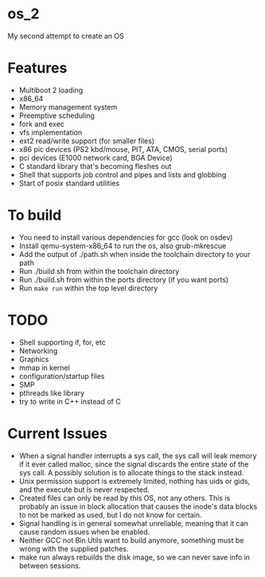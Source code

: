# os_2
My second attempt to create an OS

# Features
* Multiboot 2 loading
* x86_64
* Memory management system
* Preemptive scheduling
* fork and exec
* vfs implementation
* ext2 read/write support (for smaller files)
* x86 pic devices (PS2 kbd/mouse, PIT, ATA, CMOS, serial ports)
* pci devices (E1000 network card, BGA Device)
* C standard library that's becoming fleshes out
* Shell that supports job control and pipes and lists and globbing
* Start of posix standard utilities

# To build
* You need to install various dependencies for gcc (look on osdev)
* Install qemu-system-x86_64 to run the os, also grub-mkrescue
* Add the output of ./path.sh when inside the toolchain directory to your path
* Run ./build.sh from within the toolchain directory
* Run ./build.sh from within the ports directory (if you want ports)
* Run `make run` within the top level directory

# TODO
* Shell supporting if, for, etc
* Networking
* Graphics
* mmap in kernel
* configuration/startup files
* SMP
* pthreads like library
* try to write in C++ instead of C

# Current Issues
* When a signal handler interrupts a sys call, the sys call will leak
  memory if it ever called malloc, since the signal discards the entire
  state of the sys call. A possibly solution is to allocate things to the
  stack instead.
* Unix permission support is extremely limited, nothing has uids or gids, and the
  execute but is never respected.
* Created files can only be read by this OS, not any others. This is probably an issue
  in block allocation that causes the inode's data blocks to not be marked as used, but
  I do not know for certain.
* Signal handling is in general somewhat unreliable, meaning that it can cause random
  issues when be enabled.
* Neither GCC not Bin Utils want to build anymore, something must be wrong with the supplied
  patches.
* make run always rebuilds the disk image, so we can never save info in between sessions.
